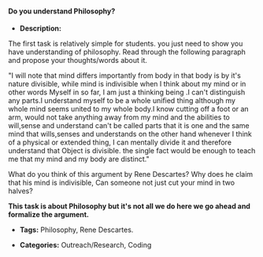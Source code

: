 #### Do you understand Philosophy?

- **Description:**

The first task is relatively simple for students. you just need to show you have understanding of philosophy.
 Read through the following paragraph and propose your thoughts/words about it.

"I will note that mind differs importantly from body in that body is by it's nature divisible,
 while mind is indivisible when I think about my mind or in other words Myself in so far,
I am just a thinking being .I can't distinguish any parts.I understand myself to be a whole
unified thing although my whole mind seems united to my whole body.I know cutting off a foot or an
arm, would not take anything away from my mind and the abilities to will,sense and understand can't
be called parts that it is one and the same mind that wills,senses and understands on the other hand
whenever I think of a physical or extended thing, I can mentally divide it
and therefore understand that Object is divisible. the single fact would be enough to
teach me that my mind and my body are distinct."

What do you think of this argument by Rene Descartes?
Why does he claim that his mind is indivisible, Can someone not just cut your mind in two halves?

**This task is about Philosophy but it's not all we do here we go ahead and formalize the argument.**

- **Tags:** Philosophy, Rene Descartes.

- **Categories:** Outreach/Research, Coding